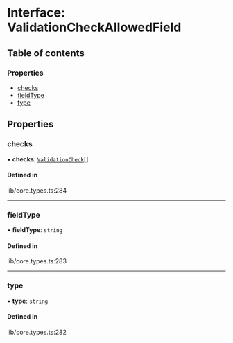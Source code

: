 # Interface: ValidationCheckAllowedField

## Table of contents

### Properties

- [checks](../wiki/ValidationCheckAllowedField#checks)
- [fieldType](../wiki/ValidationCheckAllowedField#fieldtype)
- [type](../wiki/ValidationCheckAllowedField#type)

## Properties

### checks

• **checks**: [`ValidationCheck`](../wiki/ValidationCheck)[]

#### Defined in

lib/core.types.ts:284

___

### fieldType

• **fieldType**: `string`

#### Defined in

lib/core.types.ts:283

___

### type

• **type**: `string`

#### Defined in

lib/core.types.ts:282

